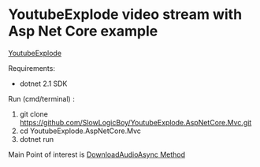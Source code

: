 # YoutubeExplode video stream with Asp Net Core example

[YoutubeExplode](https://github.com/Tyrrrz/YoutubeExplode)

Requirements:

- dotnet 2.1 SDK

Run (cmd/terminal) :

1. git clone https://github.com/SlowLogicBoy/YoutubeExplode.AspNetCore.Mvc.git
2. cd YoutubeExplode.AspNetCore.Mvc
3. dotnet run

Main Point of interest is [DownloadAudioAsync Method](./Controllers/YoutubeController.cs#L12)
